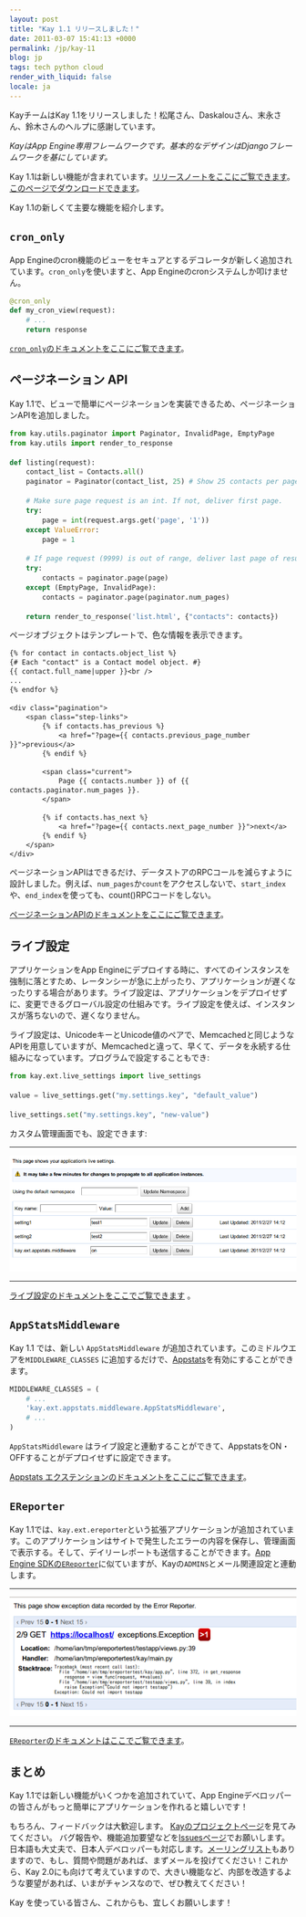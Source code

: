 ```yaml
---
layout: post
title: "Kay 1.1 リリースしました！"
date: 2011-03-07 15:41:13 +0000
permalink: /jp/kay-11
blog: jp
tags: tech python cloud
render_with_liquid: false
locale: ja
---
```


KayチームはKay 1.1をリリースしました！松尾さん、Daskalouさん、末永さん、鈴木さんのヘルプに感謝しています。

_KayはApp Engine専用フレームワークです。基本的なデザインはDjangoフレームワークを基にしています。_

Kay 1.1は新しい機能が含まれています。[リリースノートをここにご覧できます](http://code.google.com/p/kay-framework/wiki/ReleaseNotes#Kay-1.1.0rc2_-_March_3rd_2011)。[このページでダウンロードできます](http://code.google.com/p/kay-framework/downloads/list)。

Kay 1.1の新しくて主要な機能を紹介します。

## `cron_only`

App Engineのcron機能のビューをセキュアとするデコレータが新しく追加されています。`cron_only`を使いますと、App Engineのcronシステムしか叩けません。

```python
@cron_only
def my_cron_view(request):
    # ...
    return response
```

[`cron_only`のドキュメントをここにご覧できます](http://kay-docs-jp.shehas.net/decorators.html#kay.utils.decorators.cron_only)。

## ページネーション API

Kay 1.1で、ビューで簡単にページネーションを実装できるため、ページネーションAPIを追加しました。

```python
from kay.utils.paginator import Paginator, InvalidPage, EmptyPage
from kay.utils import render_to_response

def listing(request):
    contact_list = Contacts.all()
    paginator = Paginator(contact_list, 25) # Show 25 contacts per page

    # Make sure page request is an int. If not, deliver first page.
    try:
        page = int(request.args.get('page', '1'))
    except ValueError:
        page = 1

    # If page request (9999) is out of range, deliver last page of results.
    try:
        contacts = paginator.page(page)
    except (EmptyPage, InvalidPage):
        contacts = paginator.page(paginator.num_pages)

    return render_to_response('list.html', {"contacts": contacts})
```

ページオブジェクトはテンプレートで、色な情報を表示できます。

```django
{% for contact in contacts.object_list %}
{# Each "contact" is a Contact model object. #}
{{ contact.full_name|upper }}<br />
...
{% endfor %}

<div class="pagination">
    <span class="step-links">
        {% if contacts.has_previous %}
            <a href="?page={{ contacts.previous_page_number }}">previous</a>
        {% endif %}

        <span class="current">
            Page {{ contacts.number }} of {{ contacts.paginator.num_pages }}.
        </span>

        {% if contacts.has_next %}
            <a href="?page={{ contacts.next_page_number }}">next</a>
        {% endif %}
    </span>
</div>
```

ページネーションAPIはできるだけ、データストアのRPCコールを減らすように設計しました。例えば、`num_pages`か`count`をアクセスしないで、`start_index`や、`end_index`を使っても、count()RPCコードをしない。

[ページネーションAPIのドキュメントをここにご覧できます](http://kay-docs-jp.shehas.net/pagination.html)。

## ライブ設定

アプリケーションをApp Engineにデプロイする時に、すべてのインスタンスを強制に落とすため、レータンシーが急に上がったり、アプリケーションが遅くなったりする場合があります。ライブ設定は、アプリケーションをデプロイせずに、変更できるグローバル設定の仕組みです。ライブ設定を使えば、インスタンスが落ちないので、遅くなりません。

ライブ設定は、UnicodeキーとUnicode値のペアで、Memcachedと同じようなAPIを用意していますが、Memcachedと違って、早くて、データを永続する仕組みになっています。プログラムで設定することもでき:

```python
from kay.ext.live_settings import live_settings

value = live_settings.get("my.settings.key", "default_value")

live_settings.set("my.settings.key", "new-value")
```

カスタム管理画面でも、設定できます:

---

![image](/assets/images/652/live_settings.png)

---

[ライブ設定のドキュメントをここでご覧できます](http://kay-docs-jp.shehas.net/extensions.html#module-kay.ext.live_settings)
。

## `AppStatsMiddleware`

Kay 1.1 では、新しい `AppStatsMiddleware` が追加されています。このミドルウエアを`MIDDLEWARE_CLASSES` に追加するだけで、[Appstats](http://code.google.com/intl/en/appengine/docs/python/tools/appstats.html)を有効にすることができます。

```python
MIDDLEWARE_CLASSES = (
    # ...
    'kay.ext.appstats.middleware.AppStatsMiddleware',
    # ...
)
```

`AppStatsMiddleware` はライブ設定と連動することができて、AppstatsをON・OFFすることがデプロイせずに設定できます。

[Appstats エクステンションのドキュメントをここにご覧できます](http://kay-docs.shehas.net/extensions.html#module-kay.ext.appstats)。

## `EReporter`

Kay 1.1では、`kay.ext.ereporter`という拡張アプリケーションが追加されています。このアプリケーションはサイトで発生したエラーの内容を保存し、管理画面で表示する。そして、デイリーレポートも送信することができます。[App Engine SDKの`EReporter`](http://code.google.com/intl/en/appengine/articles/python/recording_exceptions_with_ereporter.html)に似ていますが、Kayの`ADMINS`とメール関連設定と連動します。

---

![](/assets/images/652/ereporter.png)

---

[`EReporter`のドキュメントはここでご覧できます](http://kay-docs-jp.shehas.net/extensions.html#module-kay.ext.ereporter)。

## まとめ

Kay 1.1では新しい機能がいくつかを追加されていて、App Engineデベロッパーの皆さんがもっと簡単にアプリケーションを作れると嬉しいです！

もちろん、フィードバックは大歓迎します。 [Kayのプロジェクトページ](http://code.google.com/p/kay-framework/)を見てみてください。 バグ報告や、機能追加要望などを[Issuesページ](http://code.google.com/p/kay-framework/issues/list)でお願いします。日本語も大丈夫で、日本人デベロッパーも対応します。[メーリングリスト](https://groups.google.com/group/kay-users-jp)もありますので、もし、質問や問題があれば、まずメールを投げてください！これから、Kay 2.0にも向けて考えていますので、大きい機能など、内部を改造するような要望があれば、いまがチャンスなので、ぜひ教えてください！

Kay を使っている皆さん、これからも、宜しくお願いします！
